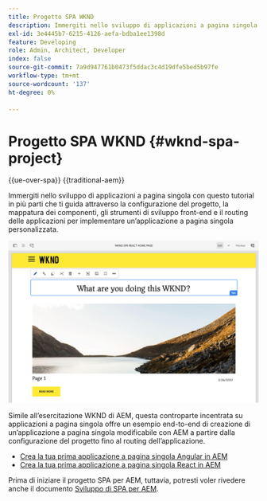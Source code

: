 ```yaml
---
title: Progetto SPA WKND
description: Immergiti nello sviluppo di applicazioni a pagina singola con questo tutorial in più parti che ti guida attraverso la configurazione del progetto, la mappatura dei componenti, gli strumenti di sviluppo front-end e il routing delle applicazioni per implementare un’applicazione a pagina singola personalizzata utilizzando sia React che Angular.
exl-id: 3e4445b7-6215-4126-aefa-bdba1ee1398d
feature: Developing
role: Admin, Architect, Developer
index: false
source-git-commit: 7a9d947761b0473f5ddac3c4d19dfe5bed5b97fe
workflow-type: tm+mt
source-wordcount: '137'
ht-degree: 0%

---
```



# Progetto SPA WKND {#wknd-spa-project}

{{ue-over-spa}}
{{traditional-aem}}

Immergiti nello sviluppo di applicazioni a pagina singola con questo tutorial in più parti che ti guida attraverso la configurazione del progetto, la mappatura dei componenti, gli strumenti di sviluppo front-end e il routing delle applicazioni per implementare un’applicazione a pagina singola personalizzata.

![Progetto SPA WKND](assets/wknd-spa-project.png)

Simile all’esercitazione WKND di AEM, questa controparte incentrata su applicazioni a pagina singola offre un esempio end-to-end di creazione di un’applicazione a pagina singola modificabile con AEM a partire dalla configurazione del progetto fino al routing dell’applicazione.

* [Crea la tua prima applicazione a pagina singola Angular in AEM](https://experienceleague.adobe.com/docs/experience-manager-learn/getting-started-with-aem-headless/spa-editor/angular/overview.html)
* [Crea la tua prima applicazione a pagina singola React in AEM](https://experienceleague.adobe.com/it/docs/experience-manager-learn/getting-started-with-aem-headless/spa-editor/react/overview)

Prima di iniziare il progetto SPA per AEM, tuttavia, potresti voler rivedere anche il documento [Sviluppo di SPA per AEM](developing.md).
